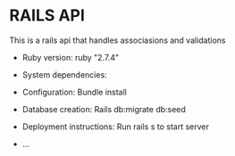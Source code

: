 # RAILS API

This is a rails api that handles associasions and validations


* Ruby version: 
    ruby "2.7.4"

* System dependencies:

* Configuration: 
    Bundle install
* Database creation: 
    Rails db:migrate db:seed

* Deployment instructions: 
    Run rails s to start server

* ...

